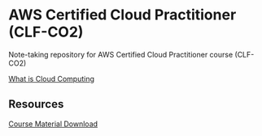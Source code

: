 # AWS Certified Cloud Practitioner (CLF-CO2)

Note-taking repository for AWS Certified Cloud Practitioner course (CLF-CO2)

[What is Cloud Computing](./docs/cloud_computing.md)

## Resources

[Course Material Download](https://courses.datacumulus.com/downloads/certified-cloud-practitioner-zb2/)
